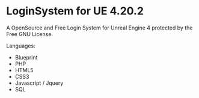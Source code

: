 # LoginSystem for UE 4.20.2

A OpenSource and Free Login System for Unreal Engine 4 protected by the Free GNU License.

Languages:
- Blueprint
- PHP
- HTML5
- CSS3
- Javascript / Jquery
- SQL
